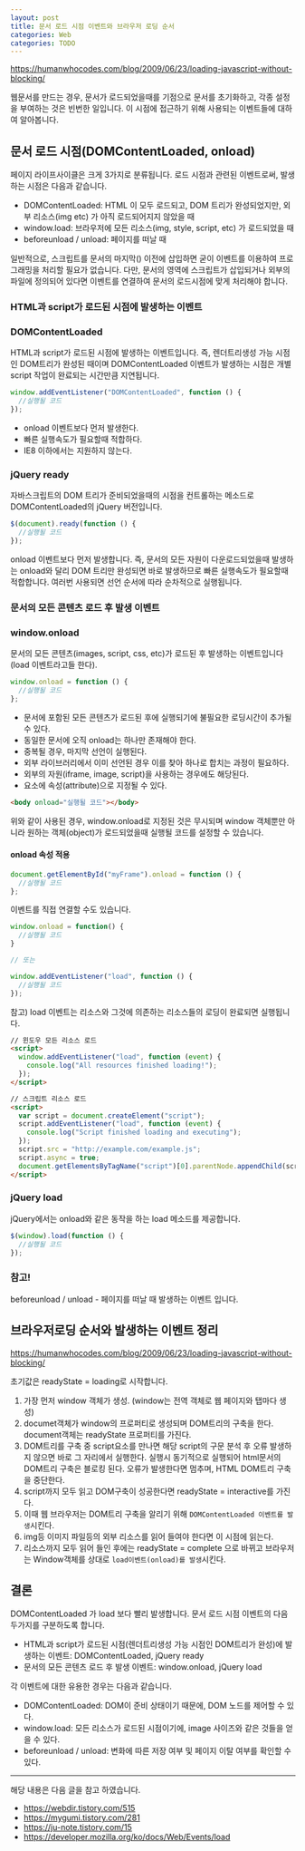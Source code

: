 ```yaml
---
layout: post
title: 문서 로드 시점 이벤트와 브라우저 로딩 순서
categories: Web
categories: TODO
---
```


https://humanwhocodes.com/blog/2009/06/23/loading-javascript-without-blocking/

웹문서를 만드는 경우, 문서가 로드되었을때를 기점으로 문서를 초기화하고, 각종 설정을 부여하는 것은 빈번한 일입니다. 이 시점에 접근하기 위해 사용되는 이벤트들에 대하여 알아봅니다.

## 문서 로드 시점(DOMContentLoaded, onload)

페이지 라이프사이클은 크게 3가지로 분류됩니다. 로드 시점과 관련된 이벤트로써, 발생하는 시점은 다음과 같습니다.

- DOMContentLoaded: HTML 이 모두 로드되고, DOM 트리가 완성되었지만, 외부 리소스(img etc) 가 아직 로드되어지지 않았을 때
- window.load: 브라우저에 모든 리소스(img, style, script, etc) 가 로드되었을 때
- beforeunload / unload: 페이지를 떠날 때

일반적으로, 스크립트를 문서의 마지막(</body>) 이전에 삽입하면 굳이 이벤트를 이용하여 프로그래밍을 처리할 필요가 없습니다. 다만, 문서의 <head> 영역에 스크립트가 삽입되거나 외부의 파일에 정의되어 있다면 이벤트를 연결하여 문서의 로드시점에 맞게 처리해야 합니다.

### HTML과 script가 로드된 시점에 발생하는 이벤트

### DOMContentLoaded

HTML과 script가 로드된 시점에 발생하는 이벤트입니다. 즉, 렌더트리생성 가능 시점인 DOM트리가 완성된 때이며 DOMContentLoaded 이벤트가 발생하는 시점은 개별 script 작업이 완료되는 시간만큼 지연됩니다.

```js
window.addEventListener("DOMContentLoaded", function () {
  //실행될 코드
});
```

- onload 이벤트보다 먼저 발생한다.
- 빠른 실행속도가 필요할때 적합하다.
- IE8 이하에서는 지원하지 않는다.

### jQuery ready

자바스크립트의 DOM 트리가 준비되었을때의 시점을 컨트롤하는 메소드로 DOMContentLoaded의 jQuery 버전입니다.

```js
$(document).ready(function () {
  //실행될 코드
});
```

onload 이벤트보다 먼저 발생합니다. 즉, 문서의 모든 자원이 다운로드되었을때 발생하는 onload와 달리 DOM 트리만 완성되면 바로 발생하므로 빠른 실행속도가 필요할때 적합합니다. 여러번 사용되면 선언 순서에 따라 순차적으로 실행됩니다.

### 문서의 모든 콘텐츠 로드 후 발생 이벤트

### window.onload

문서의 모든 콘텐츠(images, script, css, etc)가 로드된 후 발생하는 이벤트입니다(load 이벤트라고들 한다).

```js
window.onload = function () {
  //실행될 코드
};
```

- 문서에 포함된 모든 콘텐츠가 로드된 후에 실행되기에 불필요한 로딩시간이 추가될 수 있다.
- 동일한 문서에 오직 onload는 하나만 존재해야 한다.
- 중복될 경우, 마지막 선언이 실행된다.
- 외부 라이브러리에서 이미 선언된 경우 이를 찾아 하나로 합치는 과정이 필요하다.
- 외부의 자원(iframe, image, script)을 사용하는 경우에도 해당된다.
- <body> 요소에 속성(attribute)으로 지정될 수 있다.

```html
<body onload="실행될 코드"></body>
```

위와 같이 사용된 경우, window.onload로 지정된 것은 무시되며 window 객체뿐만 아니라 원하는 객체(object)가 로드되었을때 실행될 코드를 설정할 수 있습니다.

#### onload 속성 적용

```js
document.getElementById("myFrame").onload = function () {
  //실행될 코드
};
```

이벤트를 직접 연결할 수도 있습니다.

```js
window.onload = function() { 
  //실행될 코드 
}

// 또는

window.addEventListener("load", function () {
  //실행될 코드
});
```

참고) load 이벤트는 리소스와 그것에 의존하는 리소스들의 로딩이 완료되면 실행됩니다.

```html
// 윈도우 모든 리소스 로드
<script>
  window.addEventListener("load", function (event) {
    console.log("All resources finished loading!");
  });
</script>

// 스크립트 리소스 로드
<script>
  var script = document.createElement("script");
  script.addEventListener("load", function (event) {
    console.log("Script finished loading and executing");
  });
  script.src = "http://example.com/example.js";
  script.async = true;
  document.getElementsByTagName("script")[0].parentNode.appendChild(script);
</script>
```

### jQuery load

jQuery에서는 onload와 같은 동작을 하는 load 메소드를 제공합니다.

```js
$(window).load(function () {
  //실행될 코드
});
```

### 참고!

beforeunload / unload - 페이지를 떠날 때 발생하는 이벤트 입니다.

## 브라우저로딩 순서와 발생하는 이벤트 정리

https://humanwhocodes.com/blog/2009/06/23/loading-javascript-without-blocking/

초기값은 readyState = loading로 시작합니다.

1. 가장 먼저 window 객체가 생성. (window는 전역 객체로 웹 페이지와 탭마다 생성)
2. documet객체가 window의 프로퍼티로 생성되며 DOM트리의 구축을 한다. document객체는 readyState 프로퍼티를 가진다.
3. DOM트리를 구축 중 script요소를 만나면 해당 script의 구문 분석 후 오류 발생하지 않으면 바로 그 자리에서 실행한다. 실행시 동기적으로 실행되어 html문서의 DOM트리 구축은 블로킹 된다. 오류가 발생한다면 멈추며, HTML DOM트리 구축을 중단한다.
4. script까지 모두 읽고 DOM구축이 성공한다면 readyState = interactive를 가진다.
5. 이때 웹 브라우저는 DOM트리 구축을 알리기 위해 `DOMContentLoaded 이벤트를 발생`시킨다.
6. img등 이미지 파일등의 외부 리소스를 읽어 들여야 한다면 이 시점에 읽는다.
7. 리소스까지 모두 읽어 들인 후에는 readyState = complete 으로 바뀌고 브라우저는 Window객체를 상대로 `load이벤트(onload)를 발생`시킨다.

## 결론

DOMContentLoaded 가 load 보다 빨리 발생합니다. 문서 로드 시점 이벤트의 다음 두가지를 구분하도록 합니다.

- HTML과 script가 로드된 시점(렌더트리생성 가능 시점인 DOM트리가 완성)에 발생하는 이벤트: DOMContentLoaded, jQuery ready
- 문서의 모든 콘텐츠 로드 후 발생 이벤트: window.onload, jQuery load

각 이벤트에 대한 유용한 경우는 다음과 같습니다.

- DOMContentLoaded: DOM이 준비 상태이기 때문에, DOM 노드를 제어할 수 있다.
- window.load: 모든 리소스가 로드된 시점이기에, image 사이즈와 같은 것들을 얻을 수 있다.
- beforeunload / unload: 변화에 따른 저장 여부 및 페이지 이탈 여부를 확인할 수 있다.

---

해당 내용은 다음 글을 참고 하였습니다.

- https://webdir.tistory.com/515
- https://mygumi.tistory.com/281
- https://ju-note.tistory.com/15
- https://developer.mozilla.org/ko/docs/Web/Events/load

